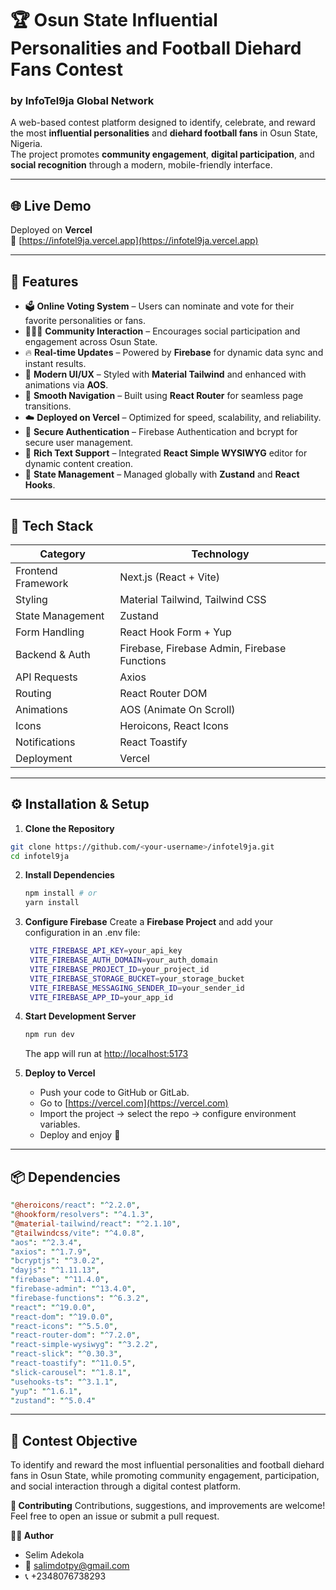# 🏆 Osun State Influential Personalities and Football Diehard Fans Contest

### by InfoTel9ja Global Network

A web-based contest platform designed to identify, celebrate, and reward the most **influential personalities** and **diehard football fans** in Osun State, Nigeria.  
The project promotes **community engagement**, **digital participation**, and **social recognition** through a modern, mobile-friendly interface.

---

## 🌐 Live Demo

Deployed on **Vercel**  
🔗 [https://infotel9ja.vercel.app](https://infotel9ja.vercel.app)

---

## 🚀 Features

- 🗳️ **Online Voting System** – Users can nominate and vote for their favorite personalities or fans.
- 🧑‍🤝‍🧑 **Community Interaction** – Encourages social participation and engagement across Osun State.
- 🔥 **Real-time Updates** – Powered by **Firebase** for dynamic data sync and instant results.
- 🎨 **Modern UI/UX** – Styled with **Material Tailwind** and enhanced with animations via **AOS**.
- 🧭 **Smooth Navigation** – Built using **React Router** for seamless page transitions.
- ☁️ **Deployed on Vercel** – Optimized for speed, scalability, and reliability.
- 🔐 **Secure Authentication** – Firebase Authentication and bcrypt for secure user management.
- 🧾 **Rich Text Support** – Integrated **React Simple WYSIWYG** editor for dynamic content creation.
- 🧠 **State Management** – Managed globally with **Zustand** and **React Hooks**.

---

## 🧩 Tech Stack

| Category           | Technology                                   |
| ------------------ | -------------------------------------------- |
| Frontend Framework | Next.js (React + Vite)                       |
| Styling            | Material Tailwind, Tailwind CSS              |
| State Management   | Zustand                                      |
| Form Handling      | React Hook Form + Yup                        |
| Backend & Auth     | Firebase, Firebase Admin, Firebase Functions |
| API Requests       | Axios                                        |
| Routing            | React Router DOM                             |
| Animations         | AOS (Animate On Scroll)                      |
| Icons              | Heroicons, React Icons                       |
| Notifications      | React Toastify                               |
| Deployment         | Vercel                                       |

---

## ⚙️ Installation & Setup

1. **Clone the Repository**

```bash
git clone https://github.com/<your-username>/infotel9ja.git
cd infotel9ja
```

2. **Install Dependencies**
   ```bash
   npm install # or
   yarn install
   ```
3. **Configure Firebase**
   Create a **Firebase Project** and add your configuration in an .env file:

   ```bash
    VITE_FIREBASE_API_KEY=your_api_key
    VITE_FIREBASE_AUTH_DOMAIN=your_auth_domain
    VITE_FIREBASE_PROJECT_ID=your_project_id
    VITE_FIREBASE_STORAGE_BUCKET=your_storage_bucket
    VITE_FIREBASE_MESSAGING_SENDER_ID=your_sender_id
    VITE_FIREBASE_APP_ID=your_app_id
   ```

4. **Start Development Server**

   ```bash
   npm run dev
   ```

   The app will run at [http://localhost:5173](http://localhost:5173)

5. **Deploy to Vercel**
   - Push your code to GitHub or GitLab.
   - Go to [https://vercel.com](https://vercel.com)
   - Import the project → select the repo → configure environment variables.
   - Deploy and enjoy 🚀

---

## 📦 Dependencies

```perl
"@heroicons/react": "^2.2.0",
"@hookform/resolvers": "^4.1.3",
"@material-tailwind/react": "^2.1.10",
"@tailwindcss/vite": "^4.0.8",
"aos": "^2.3.4",
"axios": "^1.7.9",
"bcryptjs": "^3.0.2",
"dayjs": "^1.11.13",
"firebase": "^11.4.0",
"firebase-admin": "^13.4.0",
"firebase-functions": "^6.3.2",
"react": "^19.0.0",
"react-dom": "^19.0.0",
"react-icons": "^5.5.0",
"react-router-dom": "^7.2.0",
"react-simple-wysiwyg": "^3.2.2",
"react-slick": "^0.30.3",
"react-toastify": "^11.0.5",
"slick-carousel": "^1.8.1",
"usehooks-ts": "^3.1.1",
"yup": "^1.6.1",
"zustand": "^5.0.4"
```

---

## 🏁 Contest Objective

To identify and reward the most influential personalities and football diehard fans in Osun State,
while promoting community engagement, participation, and social interaction through a digital contest platform.

**🤝 Contributing**
Contributions, suggestions, and improvements are welcome!
Feel free to open an issue or submit a pull request.

**👨‍💻 Author**

- Selim Adekola
- 📧 salimdotpy@gmail.com
- 📞 +2348076738293
